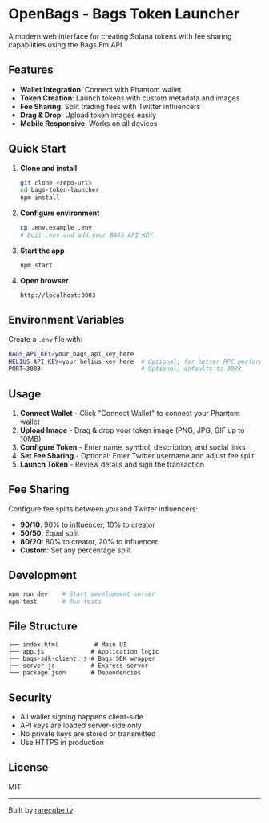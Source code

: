 # OpenBags - Bags Token Launcher

A modern web interface for creating Solana tokens with fee sharing capabilities using the Bags.Fm API

## Features

- **Wallet Integration**: Connect with Phantom wallet
- **Token Creation**: Launch tokens with custom metadata and images
- **Fee Sharing**: Split trading fees with Twitter influencers
- **Drag & Drop**: Upload token images easily
- **Mobile Responsive**: Works on all devices

## Quick Start

1. **Clone and install**
   ```bash
   git clone <repo-url>
   cd bags-token-launcher
   npm install
   ```

2. **Configure environment**
   ```bash
   cp .env.example .env
   # Edit .env and add your BAGS_API_KEY
   ```

3. **Start the app**
   ```bash
   npm start
   ```

4. **Open browser**
   ```
   http://localhost:3003
   ```

## Environment Variables

Create a `.env` file with:

```bash
BAGS_API_KEY=your_bags_api_key_here
HELIUS_API_KEY=your_helius_key_here  # Optional, for better RPC performance
PORT=3003                            # Optional, defaults to 3003
```

## Usage

1. **Connect Wallet** - Click "Connect Wallet" to connect your Phantom wallet
2. **Upload Image** - Drag & drop your token image (PNG, JPG, GIF up to 10MB)
3. **Configure Token** - Enter name, symbol, description, and social links
4. **Set Fee Sharing** - Optional: Enter Twitter username and adjust fee split
5. **Launch Token** - Review details and sign the transaction

## Fee Sharing

Configure fee splits between you and Twitter influencers:
- **90/10**: 90% to influencer, 10% to creator
- **50/50**: Equal split
- **80/20**: 80% to creator, 20% to influencer
- **Custom**: Set any percentage split

## Development

```bash
npm run dev    # Start development server
npm test       # Run tests
```

## File Structure

```
├── index.html          # Main UI
├── app.js             # Application logic
├── bags-sdk-client.js # Bags SDK wrapper
├── server.js          # Express server
└── package.json       # Dependencies
```

## Security

- All wallet signing happens client-side
- API keys are loaded server-side only
- No private keys are stored or transmitted
- Use HTTPS in production

## License

MIT

---

Built by [rarecube.tv](https://rarecube.tv)
